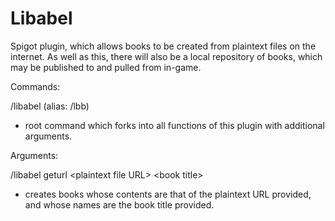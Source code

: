 # Libabel
Spigot plugin, which allows books to be created from plaintext files on the internet. As well as this, there will also be a local repository of books, which may be published to and pulled from in-game.


Commands:

/libabel
(alias: /lbb)
  - root command which forks into all functions of this plugin with additional arguments.

Arguments:

/libabel geturl \<plaintext file URL\> \<book title\>
  - creates books whose contents are that of the plaintext URL provided, and whose names are the book title provided.
  
